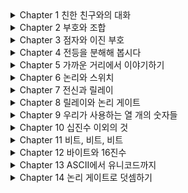 <details>
<summary>Chapter 1 친한 친구와의 대화</summary>

모스 부호의 간단한 소개

</details>

<details>
<summary>Chapter 2 부호와 조합</summary>

모스 부호의 조합

2의 중요성

</details>

<details>
<summary>Chapter 3 점자와 이진 부호</summary>

점자에도 적용되는 2(Binary)

</details>

<details>
<summary>Chapter 4 전등을 분해해 봅시다</summary>

전압, 저항, 전류, 전력에 대해 간단한 설명

전기회로와 이진부호의 유사성

</details>

<details>
<summary>Chapter 5 가까운 거리에서 이야기하기</summary>

전신 시스템

</details>

<details>
<summary>Chapter 6 논리와 스위치</summary>

불 대수

AND, OR 논리 연산

</details>

<details>
<summary>Chapter 7 전신과 릴레이</summary>

중계기 ( 릴레이 )

</details>

<details>
<summary>Chapter 8 릴레이와 논리 게이트</summary>

AND, OR, NAND, NOR 논리 게이트

</details>

<details>
<summary>Chapter 9 우리가 사용하는 열 개의 숫자들</summary>

십진수

</details>

<details>
<summary>Chapter 10 십진수 이외의 것</summary>

여러진수, 2진수

</details>

<details>
<summary>Chapter 11 비트, 비트, 비트</summary>

생활속에 담겨있는 비트

</details>

<details>
<summary>Chapter 12 바이트와 16진수</summary>

바이트의 등장이전에는 3비트씩 8진수로 컴퓨터를 다루었었다. 이후에 8비트, 바이트가 등장하고 16진수로 사용했다. 

</details>

<details>
<summary>Chapter 13 ASCII에서 유니코드까지</summary>

7비트 ASCII, 영어 이외의 문자를 위한 유니코드

유니코드 인코딩방식이 있다.
UTF-8,16,32

</details>

<details>
<summary>Chapter 14 논리 게이트로 덧셈하기</summary>

OR, NAND 를 합친 XOR

XOR, AND를 합친 반가산기

반가산기 2개와 OR를 합친 전가산기

이진수 덧셈을 표현할 수 있다.

</details>